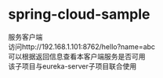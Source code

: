 # spring-cloud-sample
服务客户端<br/>
访问http://192.168.1.101:8762/hello?name=abc<br/>
可以根据返回信息查看本客户端服务是否可用<br/>
该子项目与eureka-server子项目联合使用
